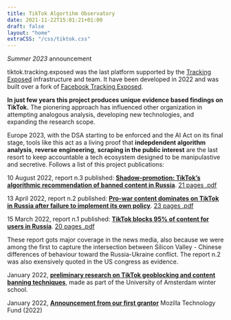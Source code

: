 ```yaml
---
title: TikTok Algortihm Observatory
date: 2021-11-22T15:01:21+01:00
draft: false
layout: "home"
extraCSS: "/css/tiktok.css"
---
```


_Summer 2023_ announcement

tiktok.tracking.exposed was the last platform supported by the [Tracking Exposed](https://tracking.exposed) infrastructure and team. It have been developed in 2022 and was built over a fork of [Facebook Tracking Exposed](https://facebook.tracking.exposed).

**In just few years this project produces unique evidence based findings on TikTok.** The pionering approach has influenced other organization in attempting analogous analysis, developing new technologies, and expanding the research scope.

Europe 2023, with the DSA starting to be enforced and the AI Act on its final stage, tools like this act as a living proof that **indepdendent algorithm analysis**, **reverse engineering**, **scraping in the public interest** are the last resort to keep accountable a tech ecosystem designed to be manipulastive and secretive. Follows a list of this project publications:

10 August 2022, report n.3 published: [**Shadow-promotion: TikTok’s algorithmic recommendation of banned content in Russia**](https://tracking.exposed/press/releases/shadow-promotion-tiktoks-algorithmic-recommendation-of-banned-content-in-russia/). [21 pages .pdf](https://tracking.exposed/pdf/tiktok-russia-ShadowPromotion.pdf)

13 April 2022, report n.2 published: [**Pro-war content dominates on TikTok in Russia after failure to implement its own policy**](https://tracking.exposed/press/releases/pro-war-content-dominates-on-tiktok-in-russia-after-failure-to-implement-its-own-policy/). [23 pages .pdf](https://tracking.exposed/pdf/tiktok-russia-12april2022.pdf)

15 March 2022, report n.1 published: [**TikTok blocks 95% of content for users in Russia**](https://tracking.exposed/press/releases/tiktok-blocks-95-of-content-for-users-in-russia/). [20 pages .pdf](https://tracking.exposed/pdf/tiktok-russia-15march2022.pdf)


These report gots major coverage in the news media, also because we were among the first to capture the intersection between Silicon Valley - Chinese differences of behaviour toward the Russia-Ukraine conflict. The report n.2 was also exensively quoted in the US congress as evidence.

January 2022, [**preliminary research on TikTok geoblocking and content banning techniques**](/slides/ws22-results/), made as part of the University of Amsterdam winter school.

January 2022, [**Announcement from our first grantor**](https://foundation.mozilla.org/en/blog/a-new-way-to-keep-tiktok-accountable) Mozilla Technology Fund (2022)